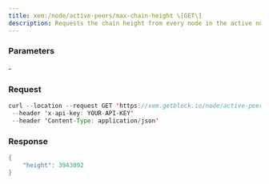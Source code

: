 ```yaml
---
title: xem:/node/active-peers/max-chain-height \[GET\]
description: Requests the chain height from every node in the active node list andreturns the maximum height seen.
---
```


### Parameters


\-

### Request

``` java
curl --location --request GET 'https://xem.getblock.io/node/active-peers/max-chain-height' 
 --header 'x-api-key: YOUR-API-KEY' 
 --header 'Content-Type: application/json'
```

###  Response

``` java
{
    "height": 3943092
}
```

